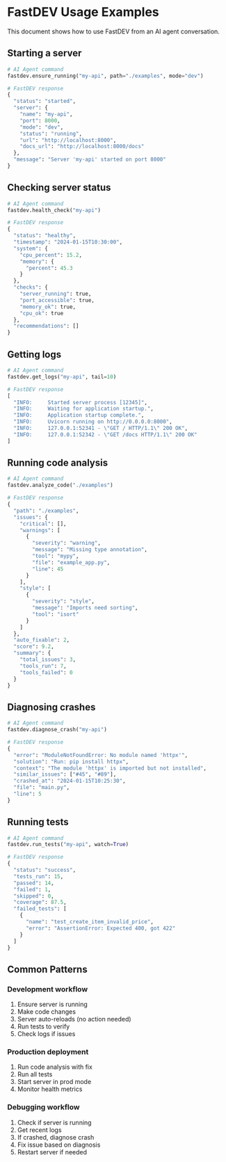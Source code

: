 # FastDEV Usage Examples

This document shows how to use FastDEV from an AI agent conversation.

## Starting a server

```python
# AI Agent command
fastdev.ensure_running("my-api", path="./examples", mode="dev")

# FastDEV response
{
  "status": "started",
  "server": {
    "name": "my-api",
    "port": 8000,
    "mode": "dev",
    "status": "running",
    "url": "http://localhost:8000",
    "docs_url": "http://localhost:8000/docs"
  },
  "message": "Server 'my-api' started on port 8000"
}
```

## Checking server status

```python
# AI Agent command
fastdev.health_check("my-api")

# FastDEV response
{
  "status": "healthy",
  "timestamp": "2024-01-15T10:30:00",
  "system": {
    "cpu_percent": 15.2,
    "memory": {
      "percent": 45.3
    }
  },
  "checks": {
    "server_running": true,
    "port_accessible": true,
    "memory_ok": true,
    "cpu_ok": true
  },
  "recommendations": []
}
```

## Getting logs

```python
# AI Agent command
fastdev.get_logs("my-api", tail=10)

# FastDEV response
[
  "INFO:     Started server process [12345]",
  "INFO:     Waiting for application startup.",
  "INFO:     Application startup complete.",
  "INFO:     Uvicorn running on http://0.0.0.0:8000",
  "INFO:     127.0.0.1:52341 - \"GET / HTTP/1.1\" 200 OK",
  "INFO:     127.0.0.1:52342 - \"GET /docs HTTP/1.1\" 200 OK"
]
```

## Running code analysis

```python
# AI Agent command
fastdev.analyze_code("./examples")

# FastDEV response
{
  "path": "./examples",
  "issues": {
    "critical": [],
    "warnings": [
      {
        "severity": "warning",
        "message": "Missing type annotation",
        "tool": "mypy",
        "file": "example_app.py",
        "line": 45
      }
    ],
    "style": [
      {
        "severity": "style",
        "message": "Imports need sorting",
        "tool": "isort"
      }
    ]
  },
  "auto_fixable": 2,
  "score": 9.2,
  "summary": {
    "total_issues": 3,
    "tools_run": 7,
    "tools_failed": 0
  }
}
```

## Diagnosing crashes

```python
# AI Agent command
fastdev.diagnose_crash("my-api")

# FastDEV response
{
  "error": "ModuleNotFoundError: No module named 'httpx'",
  "solution": "Run: pip install httpx",
  "context": "The module 'httpx' is imported but not installed",
  "similar_issues": ["#45", "#89"],
  "crashed_at": "2024-01-15T10:25:30",
  "file": "main.py",
  "line": 5
}
```

## Running tests

```python
# AI Agent command
fastdev.run_tests("my-api", watch=True)

# FastDEV response
{
  "status": "success",
  "tests_run": 15,
  "passed": 14,
  "failed": 1,
  "skipped": 0,
  "coverage": 87.5,
  "failed_tests": [
    {
      "name": "test_create_item_invalid_price",
      "error": "AssertionError: Expected 400, got 422"
    }
  ]
}
```

## Common Patterns

### Development workflow

1. Ensure server is running
2. Make code changes
3. Server auto-reloads (no action needed)
4. Run tests to verify
5. Check logs if issues

### Production deployment

1. Run code analysis with fix
2. Run all tests
3. Start server in prod mode
4. Monitor health metrics

### Debugging workflow

1. Check if server is running
2. Get recent logs
3. If crashed, diagnose crash
4. Fix issue based on diagnosis
5. Restart server if needed
